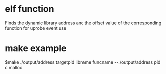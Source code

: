 # elf function
Finds the dynamic library address and the offset value of the corresponding function for uprobe event use
# make example
$make
./output/address targetpid libname funcname
--./output/address pid c malloc

